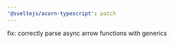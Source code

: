 ```yaml
---
'@sveltejs/acorn-typescript': patch
---
```


fix: correctly parse async arrow functions with generics
